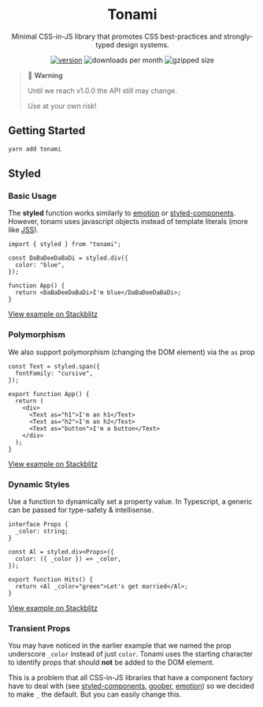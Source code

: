 <div align="center">

# Tonami

Minimal CSS-in-JS library that promotes CSS best-practices and strongly-typed design systems.

[![version][version-badge]][package]
![downloads per month][downloads]
![gzipped size][size]

</div>

> 🚨 **Warning**
>
> Until we reach v1.0.0 the API still may change.
>
> Use at your own risk!

## Getting Started

```bash
yarn add tonami
```

## Styled

### Basic Usage

The **styled** function works similarly to [emotion](https://github.com/emotion-js/emotion) or [styled-components](https://github.com/styled-components/styled-components). However, tonami uses javascript objects instead of template literals (more like [JSS](https://github.com/cssinjs/jss)).

```tsx
import { styled } from "tonami";

const DaBaDeeDaBaDi = styled.div({
  color: "blue",
});

function App() {
  return <DaBaDeeDaBaDi>I'm blue</DaBaDeeDaBaDi>;
}
```

[View example on Stackblitz](https://stackblitz.com/edit/react-ts-bkgefl?file=index.tsx)

### Polymorphism

We also support polymorphism (changing the DOM element) via the `as` prop

```tsx
const Text = styled.span({
  fontFamily: "cursive",
});

export function App() {
  return (
    <div>
      <Text as="h1">I'm an h1</Text>
      <Text as="h2">I'm an h2</Text>
      <Text as="button">I'm a button</Text>
    </div>
  );
}
```

[View example on Stackblitz](https://stackblitz.com/edit/react-ts-jxvq3j?file=index.tsx)

### Dynamic Styles

Use a function to dynamically set a property value. In Typescript, a generic can be passed for type-safety & intellisense.

```tsx
interface Props {
  _color: string;
}

const Al = styled.div<Props>({
  color: ({ _color }) => _color,
});

export function Hits() {
  return <Al _color="green">Let's get married</Al>;
}
```

[View example on Stackblitz](https://stackblitz.com/edit/react-ts-b5hib9?file=index.tsx)

### Transient Props

You may have noticed in the earlier example that we named the prop underscore `_color` instead of just `color`. Tonami uses the starting character to identify props that should **not** be added to the DOM element.

This is a problem that all CSS-in-JS libraries that have a component factory have to deal with (see [styled-components](https://styled-components.com/docs/api#transient-props), [goober](https://github.com/cristianbote/goober#shouldforwardprop), [emotion](https://emotion.sh/docs/styled#customizing-prop-forwarding)) so we decided to make `_` the default. But you can easily change this.

<!-- prettier-ignore-start -->
[version-badge]: https://img.shields.io/npm/v/tonami?style=flat-square
[package]: https://www.npmjs.com/package/tonami
[downloads]: https://img.shields.io/npm/dm/tonami?style=flat-square
[size]: https://img.shields.io/bundlephobia/minzip/tonami?style=flat-square
<!-- prettier-ignore-end -->
